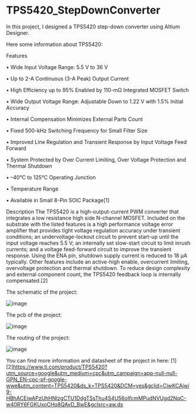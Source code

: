 # TPS5420_StepDownConverter

In this project, I designed a TPS5420 step-down converter using Altium Designer.

Here some information about TPS5420:

Features

•  Wide Input Voltage Range: 5.5 V to 36 V

•  Up to 2-A Continuous (3-A Peak) Output Current

•  High Efficiency up to 95% Enabled by 110-mΩ Integrated MOSFET Switch

•  Wide Output Voltage Range: Adjustable Down to 1.22 V with 1.5% Initial Accuracy

•  Internal Compensation Minimizes External Parts Count

•  Fixed 500-kHz Switching Frequency for Small Filter Size

•  Improved Line Regulation and Transient Response by
Input Voltage Feed Forward

•  System Protected by Over Current Limiting, Over Voltage
Protection and Thermal
Shutdown

• –40°C to 125°C Operating Junction

•  Temperature Range

•  Available in Small 8-Pin SOIC Package[1]

Description
The TPS5420 is a high-output-current PWM converter that integrates a low resistance high side N-channel MOSFET. Included on the substrate with the listed features is a high performance voltage error amplifier that provides tight voltage regulation accuracy under transient conditions; an undervoltage-lockout circuit to prevent start-up until the input voltage reaches 5.5 V; an internally set slow-start circuit to limit inrush currents; and a voltage feed-forward circuit to improve the transient response. Using the ENA pin, shutdown supply current is reduced to 18 µA typically. Other features include an active-high enable, overcurrent limiting, overvoltage protection and thermal shutdown. To reduce design complexity and external component count, the TPS5420 feedback loop is internally compensated.[2]

The schematic of the project:


![image](https://user-images.githubusercontent.com/59101099/126536713-484e972e-9911-4694-b1a2-987928047bd2.png)


The pcb of the project:



![image](https://user-images.githubusercontent.com/59101099/126536857-a59b668b-9970-4be1-955f-09e12420890d.png)



The routing of the project:



![image](https://user-images.githubusercontent.com/59101099/126537601-a71af159-2434-48ac-bc05-b0a788546dad.png)





You can find more information and datasheet of the project in here:
[1][2]https://www.ti.com/product/TPS5420?utm_source=google&utm_medium=cpc&utm_campaign=app-null-null-GPN_EN-cpc-pf-google-wwe&utm_content=TPS5420&ds_k=TPS5420&DCM=yes&gclid=CjwKCAjwi9-HBhACEiwAPzUhHNIzgCTU1DdgTSsThu4S4U56oIfcmMPudNVUgd2NqC-w40RY6FGKUxoCHq8QAvD_BwE&gclsrc=aw.ds


















